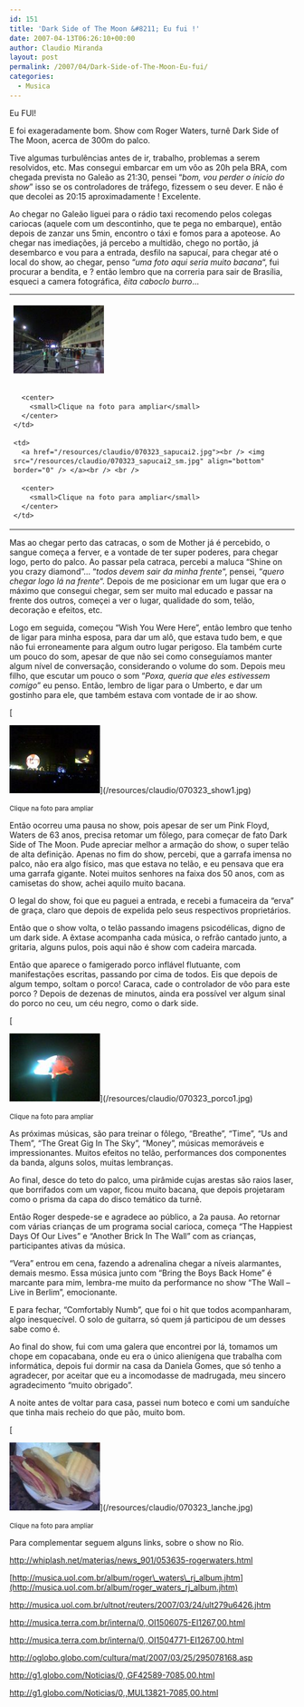 ```yaml
---
id: 151
title: 'Dark Side of The Moon &#8211; Eu fui !'
date: 2007-04-13T06:26:10+00:00
author: Claudio Miranda
layout: post
permalink: /2007/04/Dark-Side-of-The-Moon-Eu-fui/
categories:
  - Musica
---
```

Eu FUI! 

E foi exageradamente bom. Show com Roger Waters, turnê Dark Side of The Moon, acerca de 300m do palco. 

Tive algumas turbulências antes de ir, trabalho, problemas a serem resolvidos, etc. Mas consegui embarcar em um vôo as 20h pela BRA, com chegada prevista no Galeão as 21:30, pensei &#8220;_bom, vou perder o ínicio do show_&#8221; isso se os controladores de tráfego, fizessem o seu dever. E não é que decolei as 20:15 aproximadamente ! Excelente. 

Ao chegar no Galeão liguei para o rádio taxi recomendo pelos colegas cariocas (aquele com um descontinho, que te pega no embarque), então depois de zanzar uns 5min, encontro o táxi e fomos para a apoteose. Ao chegar nas imediações, já percebo a multidão, chego no portão, já desembarco e vou para a entrada, desfilo na sapucaí, para chegar até o local do show, ao chegar, penso &#8220;_uma foto aqui seria muito bacana_&#8220;, fui procurar a bendita, e ? então lembro que na correria para sair de Brasília, esqueci a camera fotográfica, _êita caboclo burro_&#8230; 

<table>
  <tr>
    <td>
      <a href="/resources/claudio/070323_sapucai1.jpg"><br /> <img src="/resources/claudio/070323_sapucai1_sm.jpg" align="bottom" border="0" /> </a><br /> <br /> 
      
      <center>
        <small>Clique na foto para ampliar</small>
      </center>
    </td>
    
    <td>
      <a href="/resources/claudio/070323_sapucai2.jpg"><br /> <img src="/resources/claudio/070323_sapucai2_sm.jpg" align="bottom" border="0" /> </a><br /> <br /> 
      
      <center>
        <small>Clique na foto para ampliar</small>
      </center>
    </td>
  </tr>
</table>

Mas ao chegar perto das catracas, o som de Mother já é percebido, o sangue começa a ferver, e a vontade de ter super poderes, para chegar logo, perto do palco. Ao passar pela catraca, percebi a maluca &#8220;Shine on you crazy diamond&#8221;&#8230; &#8220;_todos devem sair da minha frente_&#8220;, pensei, &#8220;_quero chegar logo lá na frente_&#8220;. Depois de me posicionar em um lugar que era o máximo que consegui chegar, sem ser muito mal educado e passar na frente dos outros, começei a ver o lugar, qualidade do som, telão, decoração e efeitos, etc. 

Logo em seguida, começou &#8220;Wish You Were Here&#8221;, então lembro que tenho de ligar para minha esposa, para dar um alô, que estava tudo bem, e que não fui erroneamente para algum outro lugar perigoso. Ela também curte um pouco do som, apesar de que não sei como conseguíamos manter algum nível de conversação, considerando o volume do som. Depois meu filho, que escutar um pouco o som &#8220;_Poxa, queria que eles estivessem comigo_&#8221; eu penso. Então, lembro de ligar para o Umberto, e dar um gostinho para ele, que também estava com vontade de ir ao show. 

[
    
 <img src="/resources/claudio/070323_show1_sm.jpg" align="bottom" border="0" />](/resources/claudio/070323_show1.jpg)
    
   
<small>Clique na foto para ampliar</small> 

Então ocorreu uma pausa no show, pois apesar de ser um Pink Floyd, Waters de 63 anos, precisa retomar um fôlego, para começar de fato Dark Side of The Moon. Pude apreciar melhor a armação do show, o super telão de alta definição. Apenas no fim do show, percebi, que a garrafa imensa no palco, não era algo físico, mas que estava no telão, e eu pensava que era uma garrafa gigante. Notei muitos senhores na faixa dos 50 anos, com as camisetas do show, achei aquilo muito bacana. 

O legal do show, foi que eu paguei a entrada, e recebi a fumaceira da &#8220;erva&#8221; de graça, claro que depois de expelida pelo seus respectivos proprietários. 

Então que o show volta, o telão passando imagens psicodélicas, digno de um dark side. A êxtase acompanha cada música, o refrão cantado junto, a gritaria, alguns pulos, pois aqui não é show com cadeira marcada. 

Então que aparece o famigerado porco inflável flutuante, com manifestações escritas, passando por cima de todos. Eis que depois de algum tempo, soltam o porco! Caraca, cade o controlador de vôo para este porco ? Depois de dezenas de minutos, ainda era possível ver algum sinal do porco no ceu, um céu negro, como o dark side. 

[
    
 <img src="/resources/claudio/070323_porco1_sm.jpg" align="bottom" border="0" />](/resources/claudio/070323_porco1.jpg)
    
   
<small>Clique na foto para ampliar</small> 

As próximas músicas, são para treinar o fôlego, &#8220;Breathe&#8221;, &#8220;Time&#8221;, &#8220;Us and Them&#8221;, &#8220;The Great Gig In The Sky&#8221;, &#8220;Money&#8221;, músicas memoráveis e impressionantes. Muitos efeitos no telão, performances dos componentes da banda, alguns solos, muitas lembranças. 

Ao final, desce do teto do palco, uma pirâmide cujas arestas são raios laser, que borrifados com um vapor, ficou muito bacana, que depois projetaram como o prisma da capa do disco temático da turnê. 

Então Roger despede-se e agradece ao público, a 2a pausa. Ao retornar com várias crianças de um programa social carioca, começa &#8220;The Happiest Days Of Our Lives&#8221; e &#8220;Another Brick In The Wall&#8221; com as crianças, participantes ativas da música. 

&#8220;Vera&#8221; entrou em cena, fazendo a adrenalina chegar a níveis alarmantes, demais mesmo. Essa música junto com &#8220;Bring the Boys Back Home&#8221; é marcante para mim, lembra-me muito da performance no show &#8220;The Wall &#8211; Live in Berlim&#8221;, emocionante.
  
  


E para fechar, &#8220;Comfortably Numb&#8221;, que foi o hit que todos acompanharam, algo inesquecível. O solo de guitarra, só quem já participou de um desses sabe como é.
  
  


Ao final do show, fui com uma galera que encontrei por lá, tomamos um chope em copacabana, onde eu era o único alienígena que trabalha com informática, depois fui dormir na casa da Daniela Gomes, que só tenho a agradecer, por aceitar que eu a incomodasse de madrugada, meu sincero agradecimento &#8220;muito obrigado&#8221;.
  
  


A noite antes de voltar para casa, passei num boteco e comi um sanduíche que tinha mais recheio do que pão, muito bom. 

[
    
 <img src="/resources/claudio/070323_lanche_sm.jpg" align="bottom" border="0" />](/resources/claudio/070323_lanche.jpg)
    
   
<small>Clique na foto para ampliar</small> 

Para complementar seguem alguns links, sobre o show no Rio. 

<http://whiplash.net/materias/news_901/053635-rogerwaters.html>
    
  
[http://musica.uol.com.br/album/roger\_waters\_rj_album.jhtm](http://musica.uol.com.br/album/roger_waters_rj_album.jhtm)
    
  
<http://musica.uol.com.br/ultnot/reuters/2007/03/24/ult279u6426.jhtm>
    
  
<http://musica.terra.com.br/interna/0,,OI1506075-EI1267,00.html>
    
  
<http://musica.terra.com.br/interna/0,,OI1504771-EI1267,00.html>
    
  
<http://oglobo.globo.com/cultura/mat/2007/03/25/295078168.asp>
    
  
<http://g1.globo.com/Noticias/0,,GF42589-7085,00.html>
    
  
<http://g1.globo.com/Noticias/0,,MUL13821-7085,00.html>